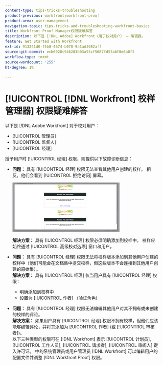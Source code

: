 ```yaml
---
content-type: tips-tricks-troubleshooting
product-previous: workfront;workfront-proof
product-area: user-management
navigation-topic: tips-tricks-and-troubleshooting-workfront-basics
title: Workfront Proof Manager权限疑难解答
description: 以下是 [!DNL Adobe] Workfront（用于校对用户） — 编辑我。
feature: Get Started with Workfront
exl-id: 913241d0-f5b0-4674-b078-9a1ad3682aff
source-git-commit: ecb6928c946203b03a93cf5687fd53abf8e6a8f3
workflow-type: tm+mt
source-wordcount: '255'
ht-degree: 1%

---
```


# [!UICONTROL [!DNL Workfront] 校样管理器] 权限疑难解答

以下是 [!DNL Adobe Workfront] 对于校对用户：

* [!UICONTROL 管理员]
* [!UICONTROL 监督人]
* [!UICONTROL 经理]

<!--For detailed information about these options and how to configure them, see .-->

授予用户时 [!UICONTROL 经理] 权限，则提供以下故障诊断信息：

* **问题：** 具有 [!UICONTROL 经理] 权限无法查看其他用户创建的校样。 相反，他们会看到 [!UICONTROL 拒绝访问] 屏幕。

   ![](assets/access-denied-350x161.png)

   **解决方案：** 具有 [!UICONTROL 经理] 权限必须明确添加到校样中。 校样应始终通过 [!UICONTROL 高级校对选项] 窗口和用户。

* **问题：** 具有 [!UICONTROL 经理] 权限无法将校样版本添加到其他用户创建的校样中（他们可能会在文档集中提交校样，但这些版本不会连接到其他用户创建的原始集）。\
   **解决方案：** 具有 [!UICONTROL 经理] 仅当用户具有 [!UICONTROL 经理] 权限：

   * 明确添加到校样中
   * 设置为 [!UICONTROL 作者] （验证角色）

* **问题：** 具有 [!UICONTROL 经理] 权限无法编辑其他用户对其不拥有或未创建的校样的评论。\
   **解决方案：** 如果用户具有 [!UICONTROL 经理] 权限不拥有校样，但他们应该能够编辑评论，并将其添加为 [!UICONTROL 作者] (或 [!UICONTROL 审核者])。\
   以下三种类型的权限可在 [!DNL Workfront] 表示 [!UICONTROL 计划员], [!UICONTROL 工作人员], [!UICONTROL 请求者], [!UICONTROL 审阅人] 键入许可证。 中的系统管理员或用户管理员 [!DNL Workfront] 可以编辑用户的配置文件并调整 [!DNL Workfront Proof] 权限。
